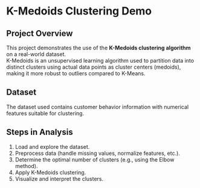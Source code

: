 # K-Medoids Clustering Demo

## Project Overview
This project demonstrates the use of the **K-Medoids clustering algorithm** on a real-world dataset.  
K-Medoids is an unsupervised learning algorithm used to partition data into distinct clusters using actual data points as cluster centers (medoids), making it more robust to outliers compared to K-Means.

## Dataset
The dataset used contains customer behavior information with numerical features suitable for clustering.  


## Steps in Analysis
1. Load and explore the dataset.
2. Preprocess data (handle missing values, normalize features, etc.).
3. Determine the optimal number of clusters (e.g., using the Elbow method).
4. Apply K-Medoids clustering.
5. Visualize and interpret the clusters.



